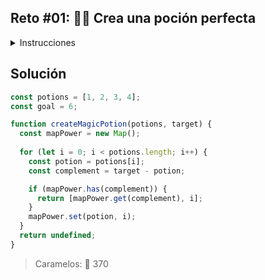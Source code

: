## Reto #01: 🧙‍♀️ Crea una poción perfecta

<details>
<summary>Instrucciones</summary>
<br/>

Durante la noche de Halloween 🎃, una bruja 🧙‍♀️ está preparando una mezcla mágica. Tiene una lista de pociones, cada una con un poder asociado, y quiere combinar dos de ellas para obtener un poder total específico.

Dada una lista de enteros donde cada número representa el poder de una poción 🧪 y un número entero que representa el poder objetivo, debes encontrar el índice de las dos primeras pociones que sumen exactamente el poder objetivo.

Por ejemplo:

```js
const potions = [4, 5, 6, 2]
const goal = 8

createMagicPotion(potions, goal) // [2, 3]
```

Si no se encuentra ninguna combinación, devuelve undefined
    
```js
onst potions = [1, 2, 3, 4]
const goal = 9

createMagicPotion(potions, goal) // undefined
```

En el caso que haya más de una combinación posible, selecciona la combinación cuya segunda poción aparezca primero en la lista.

```js
const potions = [1, 2, 3, 4]
const goal = 5

createMagicPotion(potions, goal) // [1, 2]
// también podría ser [0, 3] pero hay una combinación antes
```

</details>

## Solución

```js
const potions = [1, 2, 3, 4];
const goal = 6;

function createMagicPotion(potions, target) {
  const mapPower = new Map();
  
  for (let i = 0; i < potions.length; i++) {
    const potion = potions[i];
    const complement = target - potion;

    if (mapPower.has(complement)) {
      return [mapPower.get(complement), i];
    }
    mapPower.set(potion, i);
  }
  return undefined;
}

```
> Caramelos: 🍬 370

<br/>